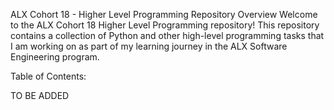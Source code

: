 ALX Cohort 18 - Higher Level Programming Repository
Overview
Welcome to the ALX Cohort 18 Higher Level Programming repository! This repository contains a collection of Python and other high-level programming tasks that I am working on as part of my learning journey in the ALX Software Engineering program.

Table of Contents:

TO BE ADDED
